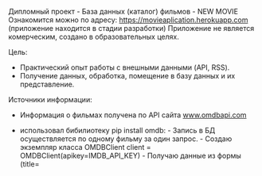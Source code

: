 Дипломный проект - База данных (каталог) фильмов - NEW MOVIE
Ознакомится можно по адресу: https://movieaplication.herokuapp.com (приложение находится в стадии разработки)
Приложение не является комерческим, создано в образовательных целях.

Цель:
- Практический опыт работы с внешными данными (API, RSS). 
- Получение данных, обработка, помещение в базу данных и их представление.

Источники информации:
- Информация о фильмах получена по API сайта www.omdbapi.com
- использовал бибилиотеку  pip install omdb:
             - Запись в БД осуществляется по одному фильму за один запрос.
             - Создаю экземпляр класса OMDBClient
               client = OMDBClient(apikey=IMDB_API_KEY)
             - Получаю данные из формы (title=<title> и year=<year>).
               Форма ввода данных для записи фильмов в БД видна только суперпользователю.
               После  очистки данных помещаю их в обязательные атрибуты запроса к БД. 
               client.get(title=<title> year=<year>)
             - Запись в БД осуществляется по одному фильму за один запрос.   
               Данные сохраняются в модель Movie.

- Новости получены по RSS сайта movieweb.com.
             - Используя онлайн сервис rss2json.com преобразовываю RSS в JSON.
             - При обновлении приложения данные автоматически загружаются и  сохраняются в модель News.

Описание приложеня.
    Приложение предстовляет собой базу данных новых фильмов, которые вышли в прокат в 2021 - 2022 годах.
Целевая аудитория - зрители, которые интересуются новинками в киноиндустрии.
    Приложение разделено на два блока:
         - Movie - информация о фильмах.
         - News - актуальные новости кино.

Регистрация пользователей.
    Существует три типа пользователей:
            - суперпользователь (админитратор) - только суперпользователь может добавлять фильмы в базу данных.
            - зарегистрированный пользователь  - может добовлять фильмы в свой профиль, оставлять коментарии,
              использовать фильтры, писать сообщения по различным вопросам администратору сайта.
            - незарегистрированный пользователь - может смотреть информацию о фильмах без возможности их фильтрации,
              может просматривать новости.



    

            

